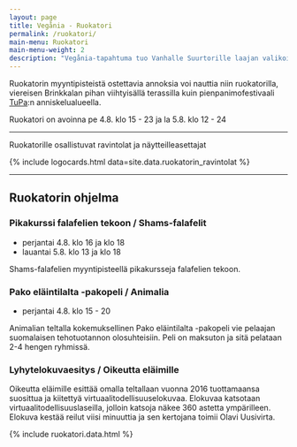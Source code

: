 ```yaml
---
layout: page
title: Vegånia - Ruokatori
permalink: /ruokatori/
main-menu: Ruokatori
main-menu-weight: 2
description: "Vegånia-tapahtuma tuo Vanhalle Suurtorille laajan valikoiman vegaanisia herkkuja tarjoavia ravintoloita."
---
```


Ruokatorin myynti&shy;pisteistä ostettavia annoksia voi nauttia niin ruokatorilla, viereisen Brinkkalan pihan viihtyisällä terassilla kuin pienpanimo&shy;festivaali [TuPa](http://www.turunpanimofestivaali.fi):n anniskelualueella.

Ruokatori on avoinna pe 4.8. klo <time datetime="2017-08-04T15:00+03:00">15</time> - <time datetime="2017-08-04T23:00+03:00">23</time> ja la 5.8. klo <time datetime="2017-08-05T12:00+03:00">12</time> - <time datetime="2017-08-05T24:00+03:00">24</time>

<hr>

Ruokatorille osallistuvat ravintolat ja näytteilleasettajat

{% include logocards.html data=site.data.ruokatorin_ravintolat %}

<hr>

## Ruokatorin ohjelma

### Pikakurssi falafelien tekoon / Shams-falafelit

* perjantai 4.8. klo <time datetime="2017-08-04T16:00+02:00">16</time> ja <time datetime="2017-08-04T18:00+02:00">klo 18</time>
* lauantai 5.8. klo <time datetime="2017-08-05T13:00+02:00">13</time> ja <time datetime="2017-08-05T18:00+02:00">klo 18</time>

Shams-falafelien myyntipisteellä pikakursseja falafelien tekoon.

### Pako eläintilalta -pakopeli / Animalia

* perjantai 4.8. klo <time datetime="2017-08-04T15:00+02:00">15</time> - <time datetime="2017-08-04T20:00+02:00">20</time>

Animalian teltalla kokemuksellinen Pako eläintilalta -pakopeli vie pelaajan suomalaisen tehotuotannon olosuhteisiin. Peli on maksuton ja sitä pelataan 2-4 hengen ryhmissä.

### Lyhytelokuvaesitys / Oikeutta eläimille

Oikeutta eläimille esittää omalla teltallaan vuonna 2016 tuottamaansa suosittua ja kiitettyä virtuaalitodellisuuselokuvaa. Elokuvaa katsotaan virtuaalitodellisuuslaseilla, jolloin katsoja näkee 360 astetta ympärilleen. Elokuva kestää reilut viisi minuuttia ja sen kertojana toimii Olavi Uusivirta.

{% include ruokatori.data.html %}

